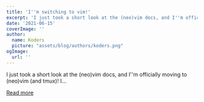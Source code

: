 ```yaml
---
title: 'I''m switching to vim!'
excerpt: 'I just took a short look at the (neo)vim docs, and I''m officially moving to (neo)vim (and tmux)! I...'
date: '2021-06-15'
coverImage: ''
author:
  name: Koders
  picture: "assets/blog/authors/koders.png"
ogImage:
  url: ''
---
```


I just took a short look at the (neo)vim docs, and I''m officially moving to (neo)vim (and tmux)! I...

[Read more](https://dev.to/siddharthshyniben/i-m-switching-to-vim-867)
